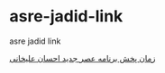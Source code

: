 # asre-jadid-link
asre jadid link

<a href="https://paghman.ir/2019/02/16/زمان-پخش-برنامه-عصر-جدید-احسان-علیخانی/">زمان پخش برنامه عصر جدید احسان علیخانی</a>

